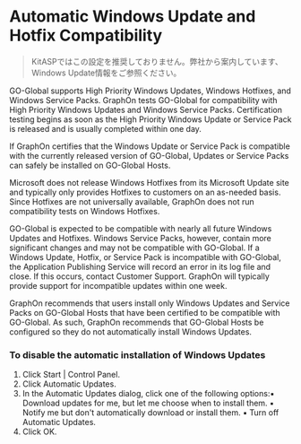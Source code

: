 # Automatic Windows Update and Hotfix Compatibility

>KitASPではこの設定を推奨しておりません。弊社から案内しています、Windows Update情報をご参照ください。

GO-Global supports High Priority Windows Updates, Windows Hotfixes, and Windows Service Packs. GraphOn tests GO-Global for compatibility with High Priority Windows Updates and Windows Service Packs. Certification testing begins as soon as the High Priority Windows Update or Service Pack is released and is usually completed within one day.

If GraphOn certifies that the Windows Update or Service Pack is compatible with the currently released version of GO-Global, Updates or Service Packs can safely be installed on GO-Global Hosts.

Microsoft does not release Windows Hotfixes from its Microsoft Update site and typically only provides Hotfixes to customers on an as-needed basis. Since Hotfixes are not universally available, GraphOn does not run compatibility tests on Windows Hotfixes.

GO-Global is expected to be compatible with nearly all future Windows Updates and Hotfixes. Windows Service Packs, however, contain more significant changes and may not be compatible with GO-Global. If a Windows Update, Hotfix, or Service Pack is incompatible with GO-Global, the Application Publishing Service will record an error in its log file and close. If this occurs, contact Customer Support. GraphOn will typically provide support for incompatible updates within one week.

GraphOn recommends that users install only Windows Updates and Service Packs on GO-Global Hosts that have been certified to be compatible with GO-Global. As such, GraphOn recommends that GO-Global Hosts be configured so they do not automatically install Windows Updates.

### To disable the automatic installation of Windows Updates

1. Click Start | Control Panel.
2. Click Automatic Updates.
3. In the Automatic Updates dialog, click one of the following options:▪ Download updates for me, but let me choose when to install them. ▪ Notify me but don't automatically download or install them. ▪ Turn off Automatic Updates.
4. Click OK.
